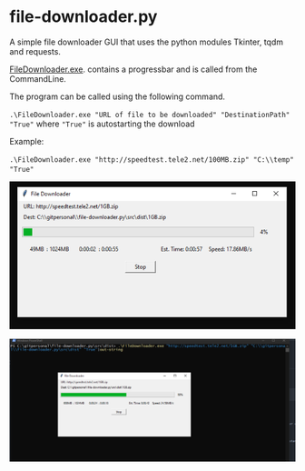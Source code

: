 # file-downloader.py
A simple file downloader GUI that uses the python modules Tkinter, tqdm and requests.


[FileDownloader.exe](https://github.com/nmpereira/file-downloader.py/releases/). contains a progressbar and is called from the CommandLine.

The program can be called using the following command.

`.\FileDownloader.exe "URL of file to be downloaded" "DestinationPath" "True"` where `"True"` is autostarting the download

Example:

`.\FileDownloader.exe "http://speedtest.tele2.net/100MB.zip" "C:\\temp" "True"`

![File Downloader without command](https://github.com/nmpereira/file-downloader.py/blob/master/src/images/FileDownloader.PNG?raw=true)

![File Downloader with command](https://github.com/nmpereira/file-downloader.py/blob/master/src/images/FileDownloaderFull.PNG?raw=true)



